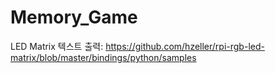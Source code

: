 # Memory_Game
LED Matrix 텍스트 출력: https://github.com/hzeller/rpi-rgb-led-matrix/blob/master/bindings/python/samples
